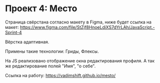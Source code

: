# Проект 4: Место

Страница свёрстана согласно макету в Figma, ниже будет ссылка на макет: https://www.figma.com/file/StZjf8HnoeLdiXS7dYrLAh/JavaScript.-Sprint-4

Вёрстка адаптивная.

Примены такие технологии: Гриды, Флексы.

На JS реализовано отображение окна редактирования профиля. А так же редактирование полей "Имя", "о себе".

Ссылка на работу: https://vadimshift.github.io/mesto/
